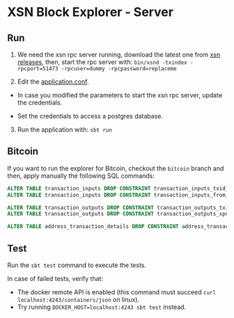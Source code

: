 # XSN Block Explorer - Server

## Run
1. We need the xsn rpc server running, download the latest one from [xsn releases](https://github.com/X9Developers/XSN/releases), then, start the rpc server with: `bin/xsnd -txindex -rpcport=51473 -rpcuser=dummy -rpcpassword=replaceme`

2. Edit the [application.conf](server/conf/application.conf).

* In case you modified the parameters to start the xsn rpc server, update the credentials.

* Set the credentials to access a postgres database.

3. Run the application with: `sbt run`

## Bitcoin
If you want to run the explorer for Bitcoin, checkout the `bitcoin` branch and then, apply manually the following SQL commands:
```sql
ALTER TABLE transaction_inputs DROP CONSTRAINT transaction_inputs_txid_fk;
ALTER TABLE transaction_inputs DROP CONSTRAINT transaction_inputs_from_fk;

ALTER TABLE transaction_outputs DROP CONSTRAINT transaction_outputs_txid_fk;
ALTER TABLE transaction_outputs DROP CONSTRAINT transaction_outputs_spent_on_fk;

ALTER TABLE address_transaction_details DROP CONSTRAINT address_transaction_details_txid_fk;
```

## Test
Run the `sbt test` command to execute the tests.

In case of failed tests, verify that:
- The docker remote API is enabled (this command must succeed `curl localhost:4243/containers/json` on linux).
- Try running `DOCKER_HOST=localhost:4243 sbt test` instead.
